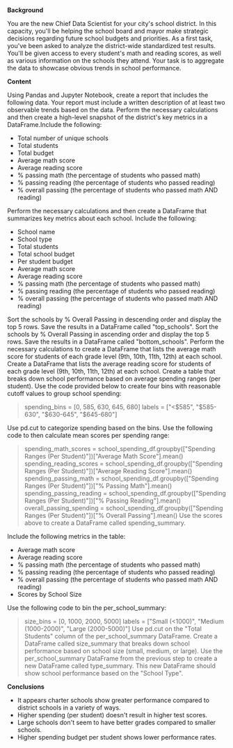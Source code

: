 **Background**

You are the new Chief Data Scientist for your city's school district. In this capacity, you'll be helping the school board and mayor make strategic decisions regarding future school budgets and priorities. As a first task, you've been asked to analyze the district-wide standardized test results. You'll be given access to every student's math and reading scores, as well as various information on the schools they attend. Your task is to aggregate the data to showcase obvious trends in school performance.

**Content**

Using Pandas and Jupyter Notebook, create a report that includes the following data. Your report must include a written description of at least two observable trends based on the data. Perform the necessary calculations and then create a high-level snapshot of the district's key metrics in a DataFrame.Include the following: 
- Total number of unique schools
- Total students
- Total budget
- Average math score
- Average reading score
- % passing math (the percentage of students who passed math)
- % passing reading (the percentage of students who passed reading)
- % overall passing (the percentage of students who passed math AND reading)

Perform the necessary calculations and then create a DataFrame that summarizes key metrics about each school. Include the following:
- School name
- School type
- Total students
- Total school budget
- Per student budget
- Average math score
- Average reading score
- % passing math (the percentage of students who passed math)
- % passing reading (the percentage of students who passed reading)
- % overall passing (the percentage of students who passed math AND reading)

Sort the schools by % Overall Passing in descending order and display the top 5 rows. Save the results in a DataFrame called "top_schools".
Sort the schools by % Overall Passing in ascending order and display the top 5 rows. Save the results in a DataFrame called "bottom_schools".
Perform the necessary calculations to create a DataFrame that lists the average math score for students of each grade level (9th, 10th, 11th, 12th) at each school.
Create a DataFrame that lists the average reading score for students of each grade level (9th, 10th, 11th, 12th) at each school.
Create a table that breaks down school performance based on average spending ranges (per student). Use the code provided below to create four bins with reasonable cutoff values to group school spending:
> spending_bins = [0, 585, 630, 645, 680]
> labels = ["<$585", "$585-630", "$630-645", "$645-680"]

Use pd.cut to categorize spending based on the bins.
Use the following code to then calculate mean scores per spending range:
> spending_math_scores = school_spending_df.groupby(["Spending Ranges (Per Student)"])["Average Math Score"].mean()
> spending_reading_scores = school_spending_df.groupby(["Spending Ranges (Per Student)"])["Average Reading Score"].mean()
> spending_passing_math = school_spending_df.groupby(["Spending Ranges (Per Student)"])["% Passing Math"].mean()
> spending_passing_reading = school_spending_df.groupby(["Spending Ranges (Per Student)"])["% Passing Reading"].mean()
> overall_passing_spending = school_spending_df.groupby(["Spending Ranges (Per Student)"])["% Overall Passing"].mean()
Use the scores above to create a DataFrame called spending_summary.

Include the following metrics in the table:
- Average math score
- Average reading score
- % passing math (the percentage of students who passed math)
- % passing reading (the percentage of students who passed reading)
- % overall passing (the percentage of students who passed math AND reading)
- Scores by School Size

Use the following code to bin the per_school_summary:
> size_bins = [0, 1000, 2000, 5000]
> labels = ["Small (<1000)", "Medium (1000-2000)", "Large (2000-5000)"]
Use pd.cut on the "Total Students" column of the per_school_summary DataFrame.
Create a DataFrame called size_summary that breaks down school performance based on school size (small, medium, or large).
Use the per_school_summary DataFrame from the previous step to create a new DataFrame called type_summary.
This new DataFrame should show school performance based on the "School Type".

**Conclusions**

- It appears charter schools show greater performance compared to district schools in a variety of ways.
- Higher spending (per student) doesn't result in higher test scores.
- Large schools don't seem to have better grades compared to smaller schools.
- Higher spending budget per student shows lower performance rates.
